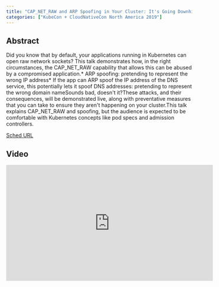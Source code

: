 ```yaml
---
title: "CAP_NET_RAW and ARP Spoofing in Your Cluster: It's Going Downhill From Here - Liz Rice, Aqua Security"
categories: ["KubeCon + CloudNativeCon North America 2019"]
---
```


## Abstract

Did you know that by default, your applications running in Kubernetes can open raw network sockets? This talk demonstrates how, in the right circumstances, the CAP_NET_RAW capability that allows this can be abused by a compromised application.* ARP spoofing: pretending to represent the wrong IP address* If the app can ARP spoof the IP address of the DNS service, this potentially lets it spoof DNS addresses: pretending to represent the wrong domain nameSounds bad, doesn't it?These attacks, and their consequences, will be demonstrated live, along with preventative measures that you can take to ensure they aren't happening on your cluster.This talk explains CAP_NET_RAW and spoofing, but the audience is expected to be comfortable with Kubernetes concepts like pod specs and admission controllers.

[Sched URL](https://kccncna19.sched.com/event/22edc31a79af412ccce61096e6d39562)

## Video

<iframe width='560' height='315' src='https://www.youtube.com/embed/f-dN8Osm8z0' frameborder='0' allow='accelerometer; autoplay; encrypted-media; gyroscope; picture-in-picture' allowfullscreen></iframe>

